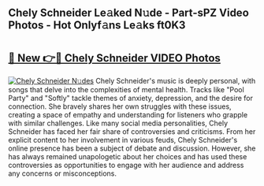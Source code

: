 ## Chely Schneider Le𝚊ked N𝚞de - Part-sPZ Video Photos - Hot Onlyf𝚊ns Le𝚊ks ft0K3

# <h2><a href="http://ac47850.deff.icu/?id=Chely+Schneider">🔗 New 👉🔴 Chely Schneider VIDEO Photos</a></h2>

[![Chely Schneider N𝚞des](https://i.imgur.com/rIISA9y.gif)](http://ac47850.deff.icu/?id=Chely+Schneider)
Chely Schneider's music is deeply personal, with songs that delve into the complexities of mental health. Tracks like "Pool Party" and "Softly" tackle themes of anxiety, depression, and the desire for connection. She bravely shares her own struggles with these issues, creating a space of empathy and understanding for listeners who grapple with similar challenges. Like many social media personalities, Chely Schneider has faced her fair share of controversies and criticisms. From her explicit content to her involvement in various feuds, Chely Schneider's online presence has been a subject of debate and discussion. However, she has always remained unapologetic about her choices and has used these controversies as opportunities to engage with her audience and address any concerns or misconceptions.
